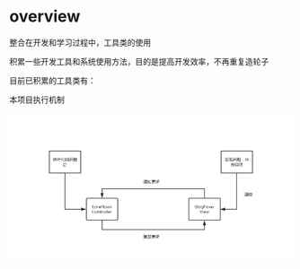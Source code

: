 # overview

整合在开发和学习过程中，工具类的使用

积累一些开发工具和系统使用方法，目的是提高开发效率，不再重复造轮子

目前已积累的工具类有：


本项目执行机制

![workFlows](../flows.png)